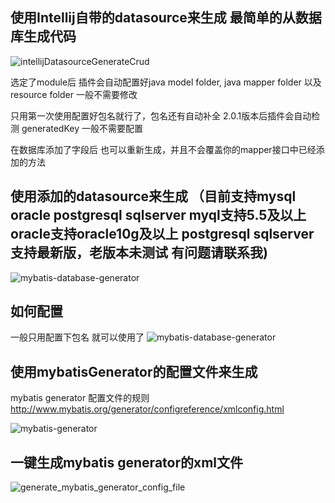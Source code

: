 ## 使用Intellij自带的datasource来生成 最简单的从数据库生成代码

![intellijDatasourceGenerateCrud](https://raw.githubusercontent.com/gejun123456/MyBatisCodeHelper-Pro/master/screenshots/IntellijGenerateCrud.gif)

选定了module后 插件会自动配置好java model folder, java mapper folder 以及 resource folder 一般不需要修改

只用第一次使用配置好包名就行了，包名还有自动补全 2.0.1版本后插件会自动检测 generatedKey 一般不需要配置

在数据库添加了字段后 也可以重新生成，并且不会覆盖你的mapper接口中已经添加的方法

## 使用添加的datasource来生成 （目前支持mysql oracle postgresql sqlserver  myql支持5.5及以上  oracle支持oracle10g及以上 postgresql sqlserver支持最新版，老版本未测试 有问题请联系我) 

![mybatis-database-generator](https://raw.githubusercontent.com/gejun123456/MyBatisCodeHelper-Pro/master/screenshots/configDatabaseToUseMybatisGenerator.gif)

## 如何配置

一般只用配置下包名 就可以使用了
![mybatis-database-generator](https://raw.githubusercontent.com/gejun123456/MyBatisCodeHelper-Pro/master/screenshots/DatabaseGenerateSetting.png)

## 使用mybatisGenerator的配置文件来生成

 mybatis generator 配置文件的规则   
  http://www.mybatis.org/generator/configreference/xmlconfig.html

![mybatis-generator](https://raw.githubusercontent.com/gejun123456/MyBatisCodeHelper-Pro/master/screenshots/2017_08_06_mybatis_generator.gif)

## 一键生成mybatis generator的xml文件

![generate_mybatis_generator_config_file](https://raw.githubusercontent.com/gejun123456/MyBatisCodeHelper-Pro/master/screenshots/generate_mybatis_generator_config_file.gif)
